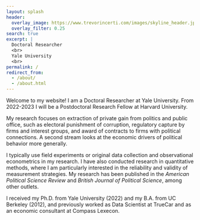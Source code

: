 ```yaml
---
layout: splash
header:
  overlay_image: https://www.trevorincerti.com/images/skyline_header.jpeg
  overlay_filter: 0.25
search: true
excerpt: |
  Doctoral Researcher
  <br>
  Yale University
  <br>
permalink: /
redirect_from: 
  - /about/
  - /about.html
---
```


Welcome to my website! I am a Doctoral Researcher at Yale University. From 2022-2023 I will be a Postdoctoral Research Fellow at Harvard University. 

My research focuses on extraction of private gain from politics and public office, such as electoral punishment of corruption, regulatory capture by firms and interest groups, and award of contracts to firms with political connections. A second stream looks at the economic drivers of political behavior more generally.

I typically use field experiments or original data collection and observational econometrics in my research. I have also conducted research in quantitative methods, where I am particularly interested in the reliability and validity of measurement strategies. My research has been published in the *American Political Science Review* and *British Journal of Political Science*, among other outlets. 

I received my Ph.D. from Yale University (2022) and my B.A. from UC Berkeley (2012), and previously worked as Data Scientist at TrueCar and as an economic consultant at Compass Lexecon.